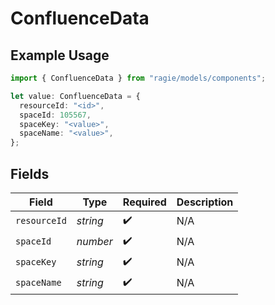 # ConfluenceData

## Example Usage

```typescript
import { ConfluenceData } from "ragie/models/components";

let value: ConfluenceData = {
  resourceId: "<id>",
  spaceId: 105567,
  spaceKey: "<value>",
  spaceName: "<value>",
};
```

## Fields

| Field              | Type               | Required           | Description        |
| ------------------ | ------------------ | ------------------ | ------------------ |
| `resourceId`       | *string*           | :heavy_check_mark: | N/A                |
| `spaceId`          | *number*           | :heavy_check_mark: | N/A                |
| `spaceKey`         | *string*           | :heavy_check_mark: | N/A                |
| `spaceName`        | *string*           | :heavy_check_mark: | N/A                |